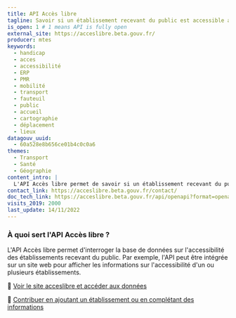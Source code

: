 ```yaml
---
title: API Accès libre
tagline: Savoir si un établissement recevant du public est accessible aux personnes en situation de handicap
is_open: 1 # 1 means API is fully open
external_site: https://acceslibre.beta.gouv.fr/
producer: mtes
keywords:
  - handicap
  - acces
  - accessibilité
  - ERP
  - PMR
  - mobilité
  - transport
  - fauteuil
  - public
  - accueil
  - cartographie
  - déplacement
  - lieux
datagouv_uuid: 
  - 60a528e8b656ce01b4c0c0a6
themes:
  - Transport
  - Santé
  - Géographie
content_intro: |
  L'API Accès libre permet de savoir si un établissement recevant du public est accessible aux personnes en situation de handicap.
contact_link: https://acceslibre.beta.gouv.fr/contact/
doc_tech_link: https://acceslibre.beta.gouv.fr/api/openapi?format=openapi-json
visits_2019: 2000
last_update: 14/11/2022
---
```


### À quoi sert l'API Accès libre ?

L'API Accès libre permet d'interroger la base de données sur l'accessibilité des établissements recevant du public.
Par exemple, l'API peut être intégrée sur un site web pour afficher les informations sur l'accessibilité d'un ou plusieurs établissements.

🔎 [Voir le site acceslibre et accéder aux données](https://acceslibre.beta.gouv.fr/#block_search_form)

🏢 [Contribuer en ajoutant un établissement ou en complétant des informations](https://acceslibre.beta.gouv.fr/contrib/start/)